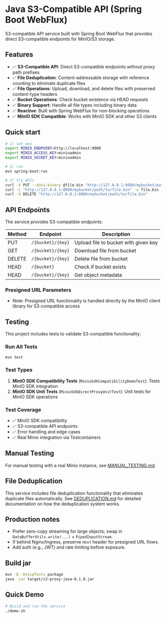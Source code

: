 # Java S3-Compatible API (Spring Boot WebFlux)

S3-compatible API service built with Spring Boot WebFlux that provides direct S3-compatible endpoints for MinIO/S3 storage.

## Features
- ✅ **S3-Compatible API**: Direct S3-compatible endpoints without proxy path prefixes
- ✅ **File Deduplication**: Content-addressable storage with reference counting to eliminate duplicate files
- ✅ **File Operations**: Upload, download, and delete files with preserved content-type headers
- ✅ **Bucket Operations**: Check bucket existence via HEAD requests
- ✅ **Binary Support**: Handle all file types including binary data
- ✅ **Reactive**: Built with Spring WebFlux for non-blocking operations
- ✅ **MinIO SDK Compatible**: Works with MinIO SDK and other S3 clients

## Quick start
```bash
# 1) set env
export MINIO_ENDPOINT=http://localhost:9000
export MINIO_ACCESS_KEY=minioadmin
export MINIO_SECRET_KEY=minioadmin

# 2) run
mvn spring-boot:run

# 3) try APIs  
curl -X PUT --data-binary @file.bin "http://127.0.0.1:8080/mybucket/path/to/file.bin"
curl -L "http://127.0.0.1:8080/mybucket/path/to/file.bin" -o file.bin
curl -X DELETE "http://127.0.0.1:8080/mybucket/path/to/file.bin"
```

## API Endpoints

The service provides S3-compatible endpoints:

| Method | Endpoint | Description |
|--------|----------|-------------|
| PUT | `/{bucket}/{key}` | Upload file to bucket with given key |
| GET | `/{bucket}/{key}` | Download file from bucket |
| DELETE | `/{bucket}/{key}` | Delete file from bucket |
| HEAD | `/{bucket}` | Check if bucket exists |
| HEAD | `/{bucket}/{key}` | Get object metadata |

### Presigned URL Parameters
- Note: Presigned URL functionality is handled directly by the MinIO client library for S3-compatible access

## Testing

This project includes tests to validate S3-compatible functionality:

### Run All Tests
```bash
mvn test
```

### Test Types
1. **MinIO SDK Compatibility Tests** (`MinioSdkCompatibilityDemoTest`): Tests MinIO SDK integration
2. **MinIO SDK Unit Tests** (`MinioSdkDirectProxyUnitTest`): Unit tests for MinIO SDK operations

### Test Coverage
- ✅ MinIO SDK compatibility
- ✅ S3-compatible API endpoints
- ✅ Error handling and edge cases
- ✅ Real Minio integration via Testcontainers

## Manual Testing
For manual testing with a real Minio instance, see [MANUAL_TESTING.md](MANUAL_TESTING.md).

## File Deduplication
This service includes file deduplication functionality that eliminates duplicate files automatically. See [DEDUPLICATION.md](DEDUPLICATION.md) for detailed documentation on how the deduplication system works.

## Production notes
- Prefer zero-copy streaming for large objects; swap in `DataBufferUtils.write(...)` + `PipedInputStream`.
- If behind Nginx/Ingress, preserve `Host` header for presigned URL flows.
- Add auth (e.g., JWT) and rate limiting before exposure.

## Build jar
```bash
mvn -B -DskipTests package
java -jar target/s3-proxy-java-0.1.0.jar
```

## Quick Demo
```bash
# Build and run the service
./demo.sh
```

